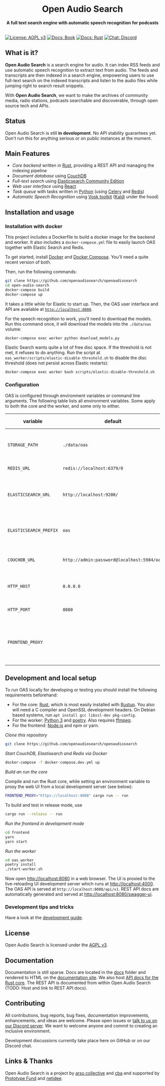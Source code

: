 <h1 align="center">Open Audio Search</h1>
<div align="center">
 <strong>
    A full text search engine with automatic speech recognition for podcasts
  </strong>
</div>

<br />

[![License: AGPL v3](https://img.shields.io/badge/License-AGPL%20v3-blue.svg)](https://www.gnu.org/licenses/agpl-3.0)
[![Docs: Book](https://img.shields.io/badge/Docs-Book-blue.svg)](https://openaudiosearch.github.io/openaudiosearch/book/)
[![Docs: Rust](https://img.shields.io/badge/Docs-Rust-blue.svg)](https://openaudiosearch.github.io/openaudiosearch/rustdocs/oas_core)
[![Chat: Discord](https://img.shields.io/badge/Chat-Discord-green.svg)](http://discord.openaudiosearch.org)

## What is it?

**Open Audio Search** is a search engine for audio. It can index RSS feeds and use automatic speech recognition to extract text from audio. The feeds and transcripts are then indexed in a search engine, empowering users to use full-text search on the indexed transcripts and listen to the audio files while jumping right to search result snippets.

With **Open Audio Search**, we want to make the archives of community media, radio stations, podcasts searchable and discoverable, through open source tech and APIs.

## Status

Open Audio Search is still **in development**. No API stability guarantees yet. Don't run this for anything serious or on public instances at the moment.

## Main Features

* *Core backend* written in [Rust](https://rust-lang.org), providing a REST API and managing the indexing pipeline
* *Document database* using [CouchDB](https://couchdb.apache.org/)
* *Full-text search* using [Elasticsearch Community Edition](https://www.elastic.co/downloads/elasticsearch-oss)
* *Web user interface* using [React](https://reactjs.org/)
* *Task queue* with tasks written in [Python](https://python.org) (using [Celery](https://docs.celeryproject.org/) and [Redis](https://redis.io/))
* *Automatic Speech Recognition* using [Vosk toolkit](https://alphacephei.com/vosk/) ([Kaldi](http://kaldi-asr.org/) under the hood)


## Installation and usage

### Installation with docker

This project includes a Dockerfile to build a docker image for the backend and worker. It also includes a `docker-compose.yml` file to easily launch OAS together with Elastic Search and Redis.

To get started, install [Docker](https://docs.docker.com/get-docker/) and [Docker Compose](https://docs.docker.com/compose/install/). You'll need a quite recent version of both.

Then, run the following commands:
```sh
git clone https://github.com/openaudiosearch/openaudiosearch
cd open-audio-search
docker-compose build
docker-compose up
```

It takes a little while for Elastic to start up. Then, the OAS user interface and API are available at [`http://localhost:8080`](http://localhost:8080).

For the speech recognition to work, you'll need to download the models. Run this command once, it will download the models into the `./data/oas` volume:
```sh
docker-compose exec worker python download_models.py
```

Elastic Search wants quite a lot of free disc space. If the threshold is not met, it refuses to do anything. Run the script at `oas_worker/scripts/elastic-disable-threshold.sh` to disable the disc threshold (does not persist across Elastic restarts):
``` sh
docker-compose exec worker bash scripts/elastic-disable-threshold.sh
```

### Configuration

OAS is configured through environment variables or command line arguments. The following table lists all environment variables. Some apply to both the core and the worker, and some only to either.

|variable|default|applies to|description|
|-|-|-|-|
|`STORAGE_PATH`|`./data/oas`|worker|Storage path for models, cached files and other assets|
|`REDIS_URL`|`redis://localhost:6379/0`|both|URL to Redis server|
|`ELASTICSEARCH_URL`|`http://localhost:9200/`|core|URL to Elasticsearch server (trailing slash is required)|
|`ELASTICSEARCH_PREFIX`|`oas`|core|Prefix for all Elasticsearch indexes created by OAS|
|`COUCHDB_URL`|`http://admin:password@localhost:5984/oas`|core|URL to CouchDB server and database|
|`HTTP_HOST`|`0.0.0.0`|core|Interface for the HTTP server to bind to|
|`HTTP_PORT`|`8080`|core|Port for HTTP server to listen on|
|`FRONTEND_PROXY`||core|If set to a HTTP URL, all requests for the web UI are proxied to this address|


## Development and local setup

To run OAS locally for developing or testing you should install the following requirements beforehand:
- For the core: [Rust](https://rust-lang.org), which is most easily installed with [Rustup](https://rustup.rs/). You also will need a C compiler and OpenSSL development headers. On Debian based systems, run `apt install gcc libssl-dev pkg-config`.
- For the worker: [Python 3](https://python.org) and [poetry](https://python-poetry.org/docs/). Also requires [ffmpeg](https://www.ffmpeg.org/).
- For the frontend: [Node.js](https://nodejs.org/en/) and npm or yarn.

*Clone this repository*
```sh
git clone https://github.com/openaudiosearch/openaudiosearch
```

*Start CouchDB, Elastisearch and Redis via Docker*
```sh
docker-compose -f docker-compose.dev.yml up
```

*Build an run the core*

Compile and run the Rust core, while setting an environment variable to proxy the web UI from a local development server (see below):
```sh
FRONTEND_PROXY="https://localhost:4000" cargo run -- run
```

To build and test in release mode, use
```sh
cargo run --release -- run
```

*Run the frontend in development mode* 
```sh
cd frontend
yarn
yarn start
```

*Run the worker*
```sh
cd oas_worker
poetry install
./start-worker.sh
```

Now open [http://localhost:8080](http://localhost:8080) in a web browser. The UI is proxied to the live-reloading UI development server which runs at [http://localhost:4000](http://localhost:4000). The OAS API is served at `http://localhost:8080/api/v1`. REST API docs are automatically generated and served at [http://localhost:8080/swagger-ui](http://localhost:8080/swagger-ui).

### Development tips and tricks

Have a look at the [development guide](./docs/development.md).

## License

Open Audio Search is licensed under the [AGPL v3](LICENSE).

## Documentation

Documentation is still sparse. Docs are located in the [docs](docs) folder and rendered to HTML on the [documentation site](https://openaudiosearch.github.io/openaudiosearch/book/). We also host [API docs for the Rust core](https://openaudiosearch.github.io/openaudiosearch/rustdocs/oas_core). The REST API is documented from within Open Audio Search (TODO: Host and link to REST API docs).

## Contributing

All contributions, bug reports, bug fixes, documentation improvements, enhancements, and ideas are welcome. Please open issues or [talk to us on our Discord server](http://discord.openaudiosearch.org). We want to welcome anyone and commit to creating an inclusive environment.

Development discussions currently take place here on GitHub or on our Discord chat.

## Links & Thanks

Open Audio Search is a project by [arso collective](https://arso.xyz) and [cba](https://cba.fro.at) and supported by [Prototype Fund](https://prototypefund.de/project/open-audio-search/) and [netidee](https://www.netidee.at/open-audiosearch).

